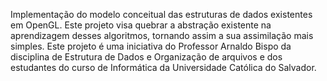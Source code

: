 Implementação do modelo conceitual das estruturas de dados existentes em OpenGL. Este projeto visa quebrar a abstração existente na aprendizagem desses algoritmos, tornando assim  a sua assimilação mais simples.
Este projeto é uma iniciativa do Professor Arnaldo Bispo da disciplina de Estrutura de Dados e Organização de arquivos e dos estudantes do curso de Informática da Universidade Católica do Salvador.